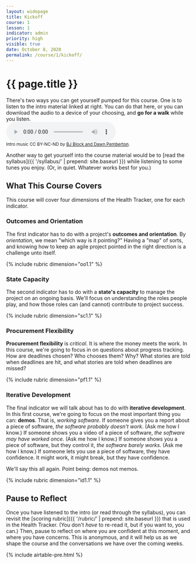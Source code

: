 ```yaml
---
layout: widepage
title: Kickoff
course: 1
lesson: 1
indicator: admin
priority: high
visible: true
date: October 8, 2020
permalink: /course/1/kickoff/
---
```


# {{ page.title }}

<div class="grid-row grid-gap">
    <div class="grid-col-8"> 
    There's two ways you can get yourself pumped for this course. One is to listen to the intro material linked at right. You can do that here, or you can download the audio to a device of your choosing, and <b>go for a walk</b> while you listen.
    </div>
    <div class="grid-col-4">
        <audio
            controls
            src="{{ '/audio/kickoff.mp3' | prepend: site.baseurl }}">
                Your browser does not support the
                <code>audio</code> element.
        </audio>
        <br>
        <small>Intro music CC BY-NC-ND by <a href="https://freemusicarchive.org/music/BJ_Block__Dawn_Pemberton/II_1060">BJ Block and Dawn Pemberton</a>.</small>
    </div>
</div>

Another way to get yourself into the course material would be to [read the syllabus]({{ '/syllabus/' | prepend: site.baseurl }}) while listening to some tunes you enjoy. (Or, in quiet. Whatever works best for you.)

## What This Course Covers

This course will cover four dimensions of the Health Tracker, one for each indicator.

### Outcomes and Orientation

The first indicator has to do with a project's **outcomes and orientation**. By *orientation*, we mean "which way is it pointing?" Having a "map" of sorts, and knowing how to keep an agile project pointed in the right direction is a challenge unto itself.

{% include rubric dimension="oo1.1" %}

### State Capacity

The second indicator has to do with a **state's capacity** to manage the project on an ongoing basis. We'll focus on understanding the roles people play, and how those roles can (and cannot) contribute to project success.

{% include rubric dimension="sc1.1" %}

### Procurement Flexibility

**Procurement flexibility** is *critical*. It is where the money meets the work. In this course, we're going to focus in on questions about progress tracking. How are deadlines chosen? Who chooses them? Why? What stories are told when deadlines are hit, and what stories are told when deadlines are missed?

{% include rubric dimension="pf1.1" %}

### Iterative Development

The final indicator we will talk about has to do with **iterative development**. In this first course, we're going to focus on the most important thing you can: **demos**. That is, *working software*. If someone gives you a report about a piece of software, *the software probably doesn't work*. (Ask me how I know.) If someone shows you a video of a piece of software, *the software may have worked once*. (Ask me how I know.) If someone shows you a piece of software, but they control it, *the software barely works*. (Ask me how I know.) If someone lets you use a piece of software, they have confidence. It might work, it might break, but they have confidence.

We'll say this all again. Point being: demos not memos.

{% include rubric dimension="id1.1" %}

## Pause to Reflect

Once you have listened to the intro (or read through the syllabus), you can revisit the [scoring rubric]({{ '/rubric/' | prepend: site.baseurl }}) that is used in the Health Tracker. (You don't *have* to re-read it, but if you want to, you can.) Then, pause to reflect on where you are confident at this moment, and where you have concerns. This is anonymous, and it will help us as we shape the course and the conversations we have over the coming weeks.

{% include airtable-pre.html %}
